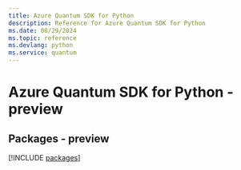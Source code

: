 ```yaml
---
title: Azure Quantum SDK for Python
description: Reference for Azure Quantum SDK for Python
ms.date: 08/29/2024
ms.topic: reference
ms.devlang: python
ms.service: quantum
---
```

# Azure Quantum SDK for Python - preview
## Packages - preview
[!INCLUDE [packages](quantum-index.md)]